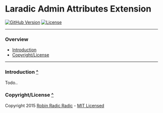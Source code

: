 <a name="top"></a>Laradic Admin Attributes Extension
======================

[![GitHub Version](https://img.shields.io/github/tag/laradic/attributes.svg?style=flat-square&label=version)](http://badge.fury.io/gh/laradic%2Fattributes)
[![License](http://img.shields.io/badge/license-MIT-ff69b4.svg?style=flat-square)](http://radic.mit-license.org)
  
-----------
  
### Overview

- [Introduction](#introduction)
- [Copyright/License](#copyright-license)
  
-----------
  
<a name="introduction"></a>
### Introduction [^](#top)
Todo..
  
<a name="copyright-license"></a>
### Copyright/License [^](#top)
Copyright 2015 [Robin Radic Radic](https://github.com/robinradic) - [MIT Licensed](http://radic.mit-license.org)
